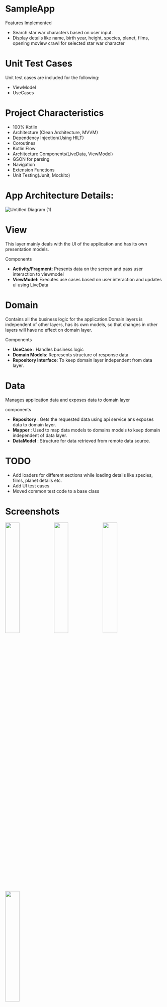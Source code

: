 # SampleApp

Features Implemented
- Search star war characters based on user input. 
- Display details like name, birth year, height, species, planet, films, opening moview crawl for selected star war character 

# Unit Test Cases
Unit test cases are included for the following:
- ViewModel 
- UseCases 

# Project Characteristics 
- 100% Kotlin<br />
- Architecture (Clean Architecture, MVVM)<br />
- Dependency Injection(Using HILT)<br />
- Coroutines<br />
- Kotlin Flow<br />
- Architecture Components(LiveData, ViewModel)<br />
- GSON for parsing<br />
- Navigation<br />
- Extension Functions
- Unit Testing(Junit, Mockito)<br />

# App Architecture Details:
![Untitled Diagram (1)](https://user-images.githubusercontent.com/16702310/103493822-8fd58100-4e01-11eb-8465-a443c394e83f.png)

 # View
 This layer mainly deals with the UI of the application and has its own presentation models.
 
 Components
 - **Activity/Fragment**: Presents data on the screen and pass user interaction to viewmodel
 - **ViewModel**: Executes use cases based on user interaction and updates ui using LiveData
 
 # Domain
 Contains all the business logic for the application.Domain layers is independent of other layers, has its own models, so that changes in other layers will have no effect on domain layer.
 
 Components
 - **UseCase** : Handles business logic
 - **Domain Models**: Represents structure of response data
 - **Repository Interface**: To keep domain layer independent from data layer.
 
 # Data
 Manages application data and exposes data to domain layer
 
 components
 - **Repository** : Gets the requested data using api service ans exposes data to domain layer. 
 - **Mapper** : Used to map data models to domains models to keep domain independent of data layer.
 - **DataModel** : Structure for data retrieved from remote data source. 

# TODO
- Add loaders for different sections while loading details like species, films, planet details etc.
- Add UI test cases
- Moved common test code to a base class

# Screenshots
 <img src="https://user-images.githubusercontent.com/16702310/103493990-a3351c00-4e02-11eb-975f-a748e2892e7e.png" width="30%">  <img src="https://user-images.githubusercontent.com/16702310/103493995-ab8d5700-4e02-11eb-8860-cbf1d8da85ce.png" width="30%">  <img src="https://user-images.githubusercontent.com/16702310/103494001-b0520b00-4e02-11eb-9cc7-052a89132a15.png" width="30%">
 <img src="https://user-images.githubusercontent.com/16702310/103494004-b516bf00-4e02-11eb-884d-b8d84daa73ad.png" width="30%">
 
